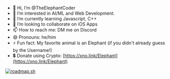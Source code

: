 - 👋 Hi, I’m @TheElephantCoder
- 👀 I’m interested in AI/ML and Web Development.
- 🌱 I’m currently learning Javascript, C++
- 💞️ I’m looking to collaborate on iOS Apps
- 📫 How to reach me: DM me on Discord
- 😄 Pronouns: he/him
- ⚡ Fun fact: My favorite animal is an Elephant (if you didn't already guess by the Username!)
- 💲 Donate using Crypto: [https://xno.link/Elephant](https://xno.link/Elephant)

[![roadmap.sh](https://roadmap.sh/card/tall/67e6905e147e7bf10ebac47f?variant=dark)](https://roadmap.sh)

<!---
TheElephantCoder/TheElephantCoder is a ✨ special ✨ repository because its `README.md` (this file) appears on your GitHub profile.
You can click the Preview link to take a look at your changes.
--->
